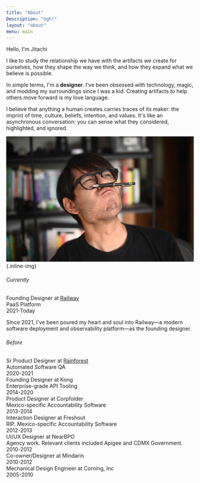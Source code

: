 ```yaml
---
title: "About"
Description: "Ugh!"
layout: "about"
menu: main
---
```


<p class="text-6xl font-[600] tracking-[-0.0375em] sans">Hello, I'm Jitachi</p>

I like to study the relationship we have with the artifacts we create for ourselves, how they shape the way we think, and how they expand what we believe is possible.

In simple terms, I'm a **designer**. I've been obsessed with technology, magic, and modding my surroundings since I was a kid. Creating artifacts to help others move forward is my love language.

I believe that anything a human creates carries traces of its maker: the imprint of time, culture, beliefs, intention, and values. It's like an asynchronous conversation: you can sense what they considered, highlighted, and ignored.

![image alt](images/jitachi.jpg)
{.inline-img}

###### Currently

<div class="flex flex-col mx-auto max-w-[var(--content-width)] justify-between border-t border-solid border-[var(--color-border-light)] p-4">
    <div class="flex justify-between">
        <div>
            <div>Founding Designer at <a href="https://rainforestqa.com">Railway</a></div>
            <div class="text-lg text-gray-500 mb-4">PaaS Platform</div>
        </div>
    <div>2021-Today</div>
    </div>
    <p>Since 2021, I've been poured my heart and soul into Railway—a modern software deployment and observability platform—as the founding designer.</p>
</div>

###### Before

<div class="flex mx-auto max-w-[var(--content-width)] justify-between border-t border-solid border-[var(--color-border-light)] p-4">
    <div>
        <div>Sr Product Designer at <a href="https://rainforestqa.com">Rainforest</a></div>
        <div class="text-lg text-gray-500">Automated Software QA</div>
    </div>
    <div>2020-2021</div>
</div>
<div class="flex mx-auto max-w-[var(--content-width)] justify-between border-t border-solid border-[var(--color-border-light)] p-4">
    <div>
        <div>Founding Designer at Kong</div>
        <div class="text-lg text-gray-500">Enterprise-grade API Tooling</div>
    </div>
    <div>2014-2020</div>
</div>
<div class="flex mx-auto max-w-[var(--content-width)] justify-between border-t border-solid border-[var(--color-border-light)] p-4">
    <div>
        <div>Product Designer at Corpfolder</div>
        <div class="text-lg text-gray-500">Mexico-specific Accountability Software</div>
    </div>
    <div>2013-2014</div>
</div>
<div class="flex mx-auto max-w-[var(--content-width)] justify-between border-t border-solid border-[var(--color-border-light)] p-4">
    <div>
        <div>Interaction Designer at Freshout</div>
        <div class="text-lg text-gray-500">RIP. Mexico-specific Accountability Software</div>
    </div>
    <div>2012-2013</div>
</div>
<div class="flex mx-auto max-w-[var(--content-width)] justify-between border-t border-solid border-[var(--color-border-light)] p-4">
    <div>
        <div>UI/UX Designer at NearBPO</div>
        <div class="text-lg text-gray-500">Agency work. Relevant clients included Apigee and CDMX Government.</div>
    </div>
    <div>2010-2012</div>
</div>
<div class="flex mx-auto max-w-[var(--content-width)] justify-between border-t border-solid border-[var(--color-border-light)] p-4">
    <div>Co-owner/Designer at Mindarin</div>
    <div>2010-2012</div>
</div>
<div class="flex mx-auto max-w-[var(--content-width)] justify-between border-t border-solid border-[var(--color-border-light)] p-4">
    <div>Mechanical Design Engineer at Corning, Inc</div>
    <div>2005-2010</div>
</div>
